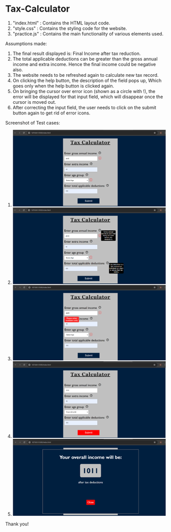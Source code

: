 # Tax-Calculator
1. "index.html" : Contains the HTML layout code.
2. "style.css" : Contains the styling code for the website.
3. "practice.js" : Contains the main functionality of various elements used.

Assumptions made:
1. The final result displayed is:
     Final Income after tax reduction.
2. The total applicable deductions can be greater than the gross annual income and extra income. Hence the final income could be negative also.
3. The website needs to be refreshed again to calculate new tax record.
4. On clicking the help button, the description of the field pops up, Which goes only when the help button is clicked again.
5. On bringing the cursor over error icon (shown as a circle with !), the error will be displayed for that input field, which will disappear once the cursor is moved out.
6. After correcting the input field, the user needs to click on the submit button again to get rid of error icons.

Screenshot of Test cases:
1. ![Screenshot 1](https://github.com/Akriti2510/Tax-Calculator-/blob/main/Screenshots/Screenshot%201.png?raw=true)
2. ![Screenshot 2](https://github.com/Akriti2510/Tax-Calculator-/blob/main/Screenshots/Screenshot%202.png?raw=true)
3. ![Screenshot 3](https://github.com/Akriti2510/Tax-Calculator-/blob/main/Screenshots/Screenshot%203.png?raw=true)
4. ![Screenshot 4](https://github.com/Akriti2510/Tax-Calculator-/blob/main/Screenshots/Screenshot%204.png?raw=true)
5. ![Screenshot 5](https://github.com/Akriti2510/Tax-Calculator-/blob/main/Screenshots/Screenshot%205.png?raw=true)


Thank you!
